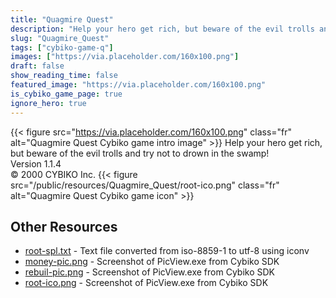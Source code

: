 ```yaml
---
title: "Quagmire Quest"
description: "Help your hero get rich, but beware of the evil trolls and try not to drown in the swamp! Version 1.1.4 © 2000 CYBIKO Inc. "
slug: "Quagmire_Quest"
tags: ["cybiko-game-q"]
images: ["https://via.placeholder.com/160x100.png"]
draft: false
show_reading_time: false
featured_image: "https://via.placeholder.com/160x100.png"
is_cybiko_game_page: true
ignore_hero: true
---
```

{{< figure src="https://via.placeholder.com/160x100.png" class="fr" alt="Quagmire Quest Cybiko game intro image" >}}
Help your hero get rich, but beware of the evil trolls and try not to drown in the swamp! \
Version 1.1.4 \
© 2000 CYBIKO Inc. {{< figure src="/public/resources/Quagmire_Quest/root-ico.png" class="fr" alt="Quagmire Quest Cybiko game icon" >}}

## Other Resources
* [root-spl.txt](/public/resources/Quagmire_Quest/root-spl.txt) - Text file converted from iso-8859-1 to utf-8 using iconv
* [money-pic.png](/public/resources/Quagmire_Quest/money-pic.png) - Screenshot of PicView.exe from Cybiko SDK
* [rebuil-pic.png](/public/resources/Quagmire_Quest/rebuil-pic.png) - Screenshot of PicView.exe from Cybiko SDK
* [root-ico.png](/public/resources/Quagmire_Quest/root-ico.png) - Screenshot of PicView.exe from Cybiko SDK
